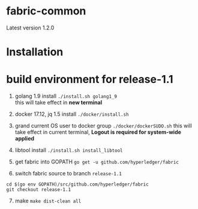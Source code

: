 # fabric-common

Latest version 1.2.0
# Installation




# build environment for release-1.1

1. golang 1.9 install 
`./install.sh golang1_9`  
this will take effect in **new terminal**
2. docker 17.12, jq 1.5 install 
`./docker/install.sh`
3. grand current OS user to docker group
`./docker/dockerSUDO.sh` 
this will take effect in current terminal, **Logout is required for system-wide applied**
4. libtool install 
`./install.sh install_libtool` 

5. get fabric into GOPATH
`go get -u github.com/hyperledger/fabric`
6. switch fabric source to branch `release-1.1`
```
cd $(go env GOPATH)/src/github.com/hyperledger/fabric
git checkout release-1.1
```
7. make
`make dist-clean all`
